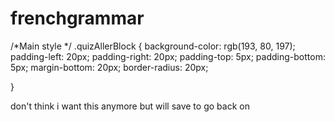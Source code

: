 # frenchgrammar

/*Main style */
.quizAllerBlock {
    background-color: rgb(193, 80, 197);
    padding-left: 20px;
    padding-right: 20px;
    padding-top: 5px;
    padding-bottom: 5px;
    margin-bottom: 20px;
    border-radius: 20px;
    
}

don't think i want this anymore but will save to go back on